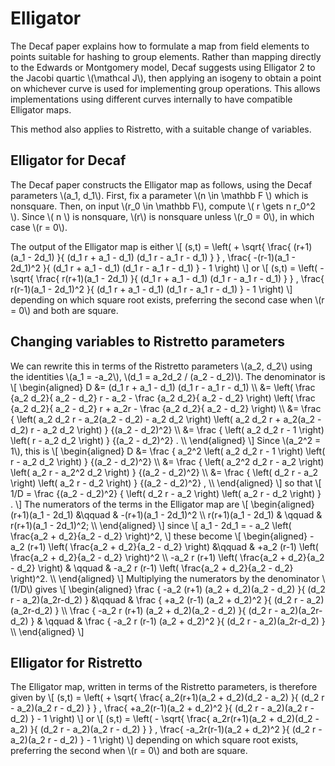 # Elligator

The Decaf paper explains how to formulate a map from field elements to
points suitable for hashing to group elements.  Rather than mapping
directly to the Edwards or Montgomery model, Decaf suggests using
Elligator 2 to the Jacobi quartic \\(\mathcal J\\), then applying an
isogeny to obtain a point on whichever curve is used for implementing
group operations.  This allows implementations using different curves
internally to have compatible Elligator maps.

This method also applies to Ristretto, with a suitable change of variables.

## Elligator for Decaf

The Decaf paper constructs the Elligator map as follows, using the
Decaf parameters \\(a_1, d_1\\).  First, fix a parameter \\(n \in
\mathbb F \\) which is nonsquare.  Then, on input \\(r_0 \in \mathbb
F\\), compute \\( r \gets n r_0^2 \\).  Since \\( n \\) is nonsquare,
\\(r\\) is nonsquare unless \\(r_0 = 0\\), in which case \\(r = 0\\).

The output of the Elligator map is either
\\[
(s,t) = 
\left(
\+ \sqrt{
  \frac{
    (r+1)(a_1 - 2d_1)
  }{
    (d_1 r + a_1 - d_1) (d_1 r - a_1 r - d_1)
  }
  }
,
  \frac{
    -(r-1)(a_1 - 2d_1)^2
  }{
    (d_1 r + a_1 - d_1) (d_1 r - a_1 r - d_1)
  }
  \- 1
\right)
\\]
or
\\[
(s,t) = 
\left(
\- \sqrt{
  \frac{
    r(r+1)(a_1 - 2d_1)
  }{
    (d_1 r + a_1 - d_1) (d_1 r - a_1 r - d_1)
  }
  }
,
  \frac{
    r(r-1)(a_1 - 2d_1)^2
  }{
    (d_1 r + a_1 - d_1) (d_1 r - a_1 r - d_1)
  }
  \- 1
\right)
\\]
depending on which square root exists, preferring the second case when
\\(r = 0\\) and both are square.

## Changing variables to Ristretto parameters

We can rewrite this in terms of the Ristretto parameters \\(a\_2,
d\_2\\) using the identities \\(a\_1 = -a\_2\\), \\(d\_1 = a\_2d\_2 /
(a\_2 - d\_2)\\).  The denominator is
\\[
\begin{aligned}
D &= (d_1 r + a_1 - d_1) (d_1 r - a_1 r - d_1) \\\\
  &= 
  \left(
	\frac {a_2 d_2}{ a_2 - d_2}
	r - a_2 - 
	\frac {a_2 d_2}{ a_2 - d_2}
  \right)
  \left(
	\frac {a_2 d_2}{ a_2 - d_2}
	r + a_2r  - 
	\frac {a_2 d_2}{ a_2 - d_2}
  \right)
  \\\\
  &=
  \frac {
  \left(
	a_2 d_2 r - a_2(a_2 - d_2) - a_2 d_2
  \right)
  \left(
    a_2 d_2 r + a_2(a_2 -d_2) r - a_2 d_2
  \right)
  }
  {(a_2 - d_2)^2}
  \\\\
  &= 
  \frac 
  {
  \left(
    a_2 d_2 r - 1
  \right)
  \left(
    r - a_2 d_2
  \right)
  }
  {(a_2 - d_2)^2}
  .
  \\\\
\end{aligned}
\\]
Since \\(a_2^2 = 1\\), this is
\\[
\begin{aligned}
D &=
  \frac 
  {
  a_2^2
  \left(
    a_2 d_2 r - 1
  \right)
  \left(
    r - a_2 d_2
  \right)
  }
  {(a_2 - d_2)^2}
  \\\\
  &=
  \frac 
  {
  \left(
    a_2^2 d_2 r - a_2
  \right)
  \left(
    a_2 r - a_2^2 d_2
  \right)
  }
  {(a_2 - d_2)^2}
  \\\\
  &=
  \frac 
  {
  \left(
    d_2 r - a_2
  \right)
  \left(
    a_2 r - d_2
  \right)
  }
  {(a_2 - d_2)^2}
  ,
  \\\\
\end{aligned}
\\]
so that
\\[
1/D = 
  \frac 
  {(a_2 - d_2)^2}
  {
  \left(
    d_2 r - a_2
  \right)
  \left(
    a_2 r - d_2
  \right)
  }
  .
\\]
The numerators of the terms in the Elligator map are
\\[
\begin{aligned}
(r+1)(a_1 - 2d_1) &\qquad & -(r+1)(a_1 - 2d_1)^2 \\\\
r(r+1)(a_1 - 2d_1) & \qquad & r(r+1)(a_1 - 2d_1)^2; \\\\
\end{aligned}
\\]
since 
\\[
a_1 - 2d_1 = - a_2 \left( \frac{a_2 + d_2}{a_2 - d_2} \right)^2,
\\]
these become
\\[
\begin{aligned}
-a_2 (r+1)
\left( \frac{a_2 + d_2}{a_2 - d_2} \right)
&\qquad &
+a_2 (r-1)
\left( \frac{a_2 + d_2}{a_2 - d_2} \right)^2
\\\\
-a_2 r (r+1)
\left( \frac{a_2 + d_2}{a_2 - d_2} \right)
& \qquad &
-a_2 r (r-1)
\left( \frac{a_2 + d_2}{a_2 - d_2} \right)^2.
\\\\
\end{aligned}
\\]
Multiplying the numerators by the denominator \\(1/D\\) gives
\\[
\begin{aligned}
\frac {
-a_2 (r+1) (a_2 + d_2)(a_2 - d_2)
}{
(d_2 r - a_2)(a_2r-d_2)
}
&\qquad &
\frac {
+a_2 (r-1) (a_2 + d_2)^2
}{
(d_2 r - a_2)(a_2r-d_2)
}
\\\\
\frac {
-a_2 r (r+1) (a_2 + d_2)(a_2 - d_2)
}{
(d_2 r - a_2)(a_2r-d_2)
}
& \qquad &
\frac {
-a_2 r (r-1) (a_2 + d_2)^2
}{
(d_2 r - a_2)(a_2r-d_2)
}
\\\\
\end{aligned}
\\]

## Elligator for Ristretto

The Elligator map, written in terms of the Ristretto parameters, is
therefore given by 
\\[ 
(s,t) = 
\left(
\+ \sqrt{
  \frac{
    a_2(r+1)(a_2 + d_2)(d_2 - a_2)
  }{
    (d_2 r - a_2)(a_2 r - d_2)
  }
  }
,
  \frac{
    +a_2(r-1)(a_2 + d_2)^2
  }{
    (d_2 r - a_2)(a_2 r - d_2)
  }
  \- 1
\right)
\\]
or
\\[
(s,t) = 
\left(
\- \sqrt{
  \frac{
    a_2r(r+1)(a_2 + d_2)(d_2 - a_2)
  }{
    (d_2 r - a_2)(a_2 r - d_2)
  }
  }
,
  \frac{
    -a_2r(r-1)(a_2 + d_2)^2
  }{
    (d_2 r - a_2)(a_2 r - d_2)
  }
  \- 1
\right)
\\]
depending on which square root exists, preferring the second when \\(r
= 0\\) and both are square.
